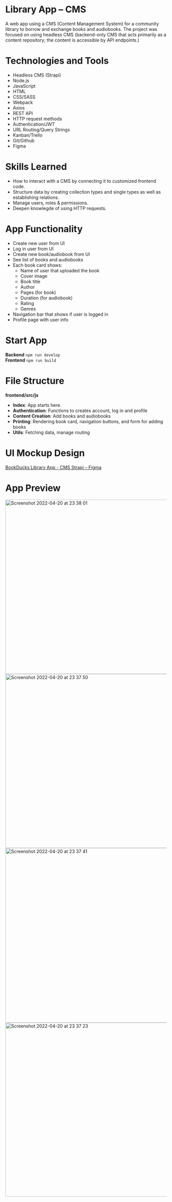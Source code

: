 # Library App – CMS
A web app using a CMS (Content Management System) for a community library to borrow and exchange books and audiobooks.
The project was focused on using headless CMS (backend-only CMS that acts primarily as a content repository; the content is accessible by API endpoints.)

# Technologies and Tools
* Headless CMS (Strapi)
* Node.js
* JavaScript
* HTML
* CSS/SASS
* Webpack
* Axios
* REST API
* HTTP request methods
* Authentication/JWT
* URL Routing/Query Strings
* Kanban/Trello
* Git/Github
* Figma

# Skills Learned
* How to interact with a CMS by connecting it to customized frontend code.
* Structure data by creating collection types and single types as well as establishing relations.
* Manage users, roles & permissions.
* Deepen knowlegde of using HTTP requests.

# App Functionality
* Create new user from UI
* Log in user from UI
* Create new book/audiobook from UI
* See list of books and audiobooks
* Each book card shows:
  * Name of user that uploaded the book
  * Cover image
  * Book title
  * Author
  * Pages (for book)
  * Duration (for audiobook)
  * Rating
  * Genres
* Navigation bar that shows if user is logged in
* Profile page with user info

# Start App
**Backend** `npm run develop`<br/>
**Frontend** `npm run build`

# File Structure
**frontend/src/js**

* **Index**: App starts here.
* **Authentication**: Functions to creates account, log in and profile
* **Content Creation**: Add books and audiobooks
* **Printing**: Rendering book card, navigation buttons, and form for adding books
* **Utils**: Fetching data, manage routing

# UI Mockup Design
[BookDucks Library App - CMS Strapi – Figma](https://www.figma.com/file/Ja9qdEBfDT707qdW5mAWHc/Library-App---CMS-Strapi?node-id=0%3A1)

# App Preview
<img width="543" alt="Screenshot 2022-04-20 at 23 38 01" src="https://user-images.githubusercontent.com/32361363/164327208-29dcbfc9-9d50-43bb-a2f2-132e61c7bc9d.png">
<img width="542" alt="Screenshot 2022-04-20 at 23 37 50" src="https://user-images.githubusercontent.com/32361363/164327216-8b4eb1a4-d4c7-4d29-a891-629b69663766.png">
<img width="544" alt="Screenshot 2022-04-20 at 23 37 41" src="https://user-images.githubusercontent.com/32361363/164327218-20c5d686-153e-40b9-a445-89b7e35d2f20.png">
<img width="542" alt="Screenshot 2022-04-20 at 23 37 23" src="https://user-images.githubusercontent.com/32361363/164327219-5fc1926f-986a-48f6-b829-f31606546851.png">
